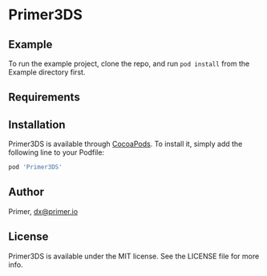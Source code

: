# Primer3DS

## Example

To run the example project, clone the repo, and run `pod install` from the Example directory first.

## Requirements

## Installation

Primer3DS is available through [CocoaPods](https://cocoapods.org). To install
it, simply add the following line to your Podfile:

```ruby
pod 'Primer3DS'
```

## Author

Primer, dx@primer.io

## License

Primer3DS is available under the MIT license. See the LICENSE file for more info.
